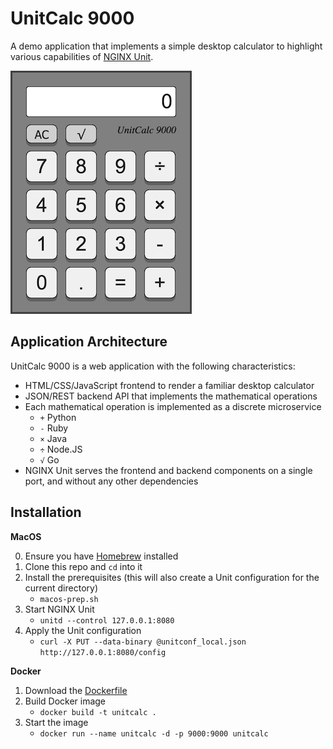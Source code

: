 UnitCalc 9000
=============

A demo application that implements a simple desktop calculator to highlight various capabilities of [NGINX Unit](https://unit.nginx.org/).

![UnitCalc screenshot](unitcalc0.png)

Application Architecture
------------------------
UnitCalc 9000 is a web application with the following characteristics:

 * HTML/CSS/JavaScript frontend to render a familiar desktop calculator
 * JSON/REST backend API that implements the mathematical operations
 * Each mathematical operation is implemented as a discrete microservice
   - `+` Python
   - `-` Ruby
   - `×` Java
   - `÷` Node.JS
   - `√` Go
 * NGINX Unit serves the frontend and backend components on a single port, and without any other dependencies
 
Installation
------------
**MacOS**

0. Ensure you have [Homebrew](https://brew.sh/) installed
1. Clone this repo and `cd` into it
2. Install the prerequisites (this will also create a Unit configuration for the current directory)
   - `macos-prep.sh`
3. Start NGINX Unit
   - `unitd --control 127.0.0.1:8080`
4. Apply the Unit configuration
   - `curl -X PUT --data-binary @unitconf_local.json http://127.0.0.1:8080/config`

**Docker**

1. Download the [Dockerfile](Dockerfile)
2. Build Docker image
   - `docker build -t unitcalc .`
3. Start the image
   - `docker run --name unitcalc -d -p 9000:9000 unitcalc`
